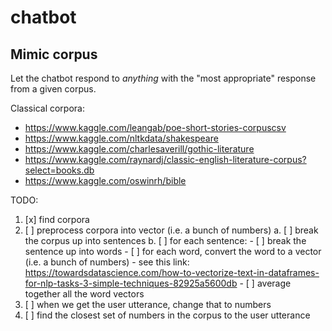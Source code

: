 # chatbot

## Mimic corpus

Let the chatbot respond to *anything* with the "most appropriate" response from a given corpus.

Classical corpora:

- https://www.kaggle.com/leangab/poe-short-stories-corpuscsv
- https://www.kaggle.com/nltkdata/shakespeare
- https://www.kaggle.com/charlesaverill/gothic-literature
- https://www.kaggle.com/raynardj/classic-english-literature-corpus?select=books.db
- https://www.kaggle.com/oswinrh/bible 

TODO:

1. [x] find corpora
2. [ ] preprocess corpora into vector (i.e. a bunch of numbers)
    a. [ ] break the corpus up into sentences
    b. [ ] for each sentence:
        - [ ] break the sentence up into words
        - [ ] for each word, convert the word to a vector (i.e. a bunch of numbers) - see this link: https://towardsdatascience.com/how-to-vectorize-text-in-dataframes-for-nlp-tasks-3-simple-techniques-82925a5600db
        - [ ] average together all the word vectors
3. [ ] when we get the user utterance, change that to numbers
4. [ ] find the closest set of numbers in the corpus to the user utterance
